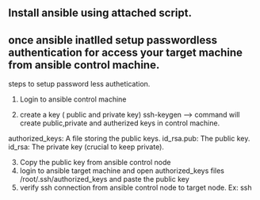 ## Install ansible using attached script.

## once ansible inatlled setup passwordless authentication for access your target machine from ansible control machine.

steps to setup password less authetication.

1. Login to ansible control machine

2. create a key ( public and private key)
   ssh-keygen --> command will create public,private and autherized keys in control machine.

authorized_keys: A file storing the public keys.
id_rsa.pub: The public key.
id_rsa: The private key (crucial to keep private).

3. Copy the public key from ansible control node
4. login to ansible target machine and open authorized_keys files /root/.ssh/authorized_keys and paste the public key
5. verify ssh connection from ansible control node to target node.
   Ex:
   ssh <ip address>
